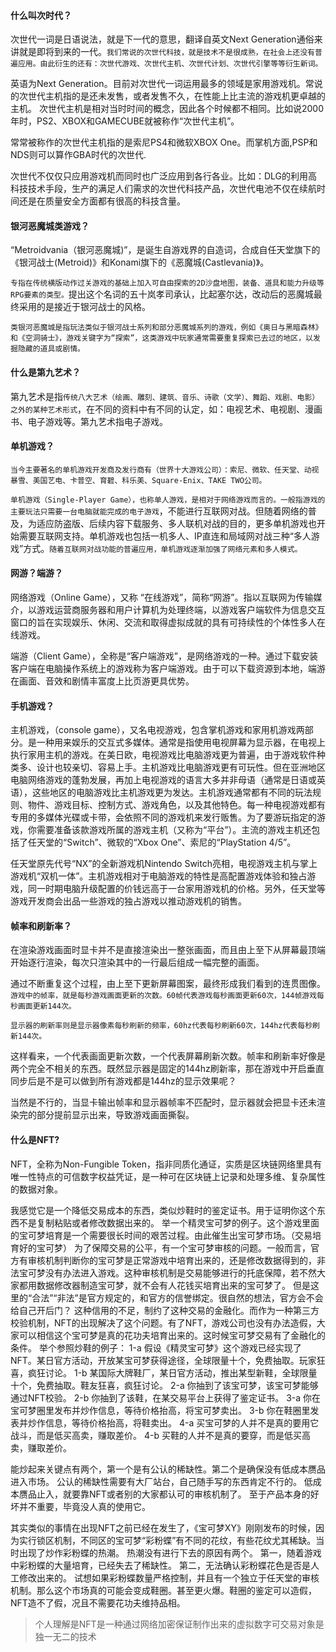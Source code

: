 #### 什么叫次时代？
次世代一词是日语说法，就是下一代的意思，翻译自英文Next Generation通俗来讲就是即将到来的一代。`我们常说的次世代科技，就是技术不是很成熟，在社会上还没有普遍应用。由此衍生的还有：次世代游戏、次世代主机、次世代计划、次世代引擎等等衍生新词。`

英语为Next Generation。目前对次世代一词运用最多的领域是家用游戏机。常说的次世代主机指的是还未发售，或者发售不久，在性能上比主流的游戏机更卓越的主机。
次世代主机是相对当时时间的概念，因此各个时候都不相同。比如说2000年时，PS2、XBOX和GAMECUBE就被称作“次世代主机”。

常常被称作的次世代主机指的是索尼PS4和微软XBOX One。而掌机方面,PSP和NDS则可以算作GBA时代的次世代.

次世代不仅仅只应用游戏机而同时也广泛应用到各行各业。比如：DLG的利用高科技技术手段，生产的满足人们需求的次世代科技产品，次世代电池不仅在续航时间还是在质量安全方面都有很高的科技含量。

#### 银河恶魔城类游戏？
“Metroidvania（银河恶魔城)”，是诞生自游戏界的自造词，合成自任天堂旗下的《银河战士(Metroid)》和Konami旗下的《恶魔城(Castlevania)》。

`专指在传统横版动作过关游戏的基础上加入可自由探索的2D沙盘地图，装备、道具和能力升级等RPG要素的类型。`提出这个名词的五十岚孝司承认，比起塞尔达，改动后的恶魔城最终采用的是接近于银河战士的风格。

`类银河恶魔城是指玩法类似于银河战士系列和部分恶魔城系列的游戏，例如《奥日与黑暗森林》和《空洞骑士》，游戏关键字为“探索”，这类游戏中玩家通常需要重复探索已去过的地区，以发掘隐藏的道具或剧情。`


#### 什么是第九艺术？
第九艺术是指`传统八大艺术（绘画、雕刻、建筑、音乐、诗歌（文学）、舞蹈、戏剧、电影）之外的某种艺术形式`，在不同的资料中有不同的认定，如：电视艺术、电视剧、漫画书、电子游戏等。第九艺术指电子游戏。

#### 单机游戏？
`当今主要著名的单机游戏开发商及发行商有（世界十大游戏公司）：索尼、微软、任天堂、动视暴雪、美国艺电、卡普空、育碧、科乐美、Square-Enix、TAKE TWO公司。`

`单机游戏（Single-Player Game），也称单人游戏，是相对于网络游戏而言的。一般指游戏的主要玩法只需要一台电脑就能完成的电子游戏`，不能进行互联网对战。但随着网络的普及，为适应防盗版、后续内容下载服务、多人联机对战的目的，更多单机游戏也开始需要互联网支持。单机游戏也包括一机多人、IP直连和局域网对战三种“多人游戏”方式。`随着互联网对战功能的普遍应用，单机游戏逐渐加强了网络元素和多人模式。`

#### 网游？端游？
网络游戏（Online Game），又称 “在线游戏”，简称“网游”。指以互联网为传输媒介，以游戏运营商服务器和用户计算机为处理终端，以游戏客户端软件为信息交互窗口的旨在实现娱乐、休闲、交流和取得虚拟成就的具有可持续性的个体性多人在线游戏。

端游（Client Game），全称是“客户端游戏”，是网络游戏的一种。通过下载安装客户端在电脑操作系统上的游戏称为客户端游戏。由于可以下载资源到本地，端游在画面、音效和剧情丰富度上比页游更具优势。

#### 手机游戏？
主机游戏，（console game），又名电视游戏，包含掌机游戏和家用机游戏两部分。是一种用来娱乐的交互式多媒体。通常是指使用电视屏幕为显示器，在电视上执行家用主机的游戏。在美日欧，电视游戏比电脑游戏更为普遍，由于游戏软件种类多、设计也较亲切、容易上手。主机游戏比电脑游戏更有可玩性。但在亚洲地区电脑网络游戏的蓬勃发展，再加上电视游戏的语言大多并非母语（通常是日语或英语），这些地区的电脑游戏比主机游戏更为发达。主机游戏通常都有不同的玩法规则、物件、游戏目标、控制方式、游戏角色，以及其他特色。每一种电视游戏都有专用的多媒体光碟或卡带，会依照不同的游戏机来发行贩售。为了要游玩指定的游戏，你需要准备该款游戏所属的游戏主机（又称为“平台”）。主流的游戏主机还包括了任天堂的“Switch”、微软的“Xbox One”、索尼的“PlayStation 4/5”。

任天堂原先代号“NX”的全新游戏机Nintendo Switch亮相，电视游戏主机与掌上游戏机“双机一体”。主机游戏相对于电脑游戏的特性是高配置游戏体验和独占游戏，同一时期电脑升级配置的价钱远高于一台家用游戏机的价格。另外，任天堂等游戏开发商会出品一些游戏的独占游戏以推动游戏机的销售。

#### 帧率和刷新率？
在渲染游戏画面时显卡并不是直接渲染出一整张画面，而且由上至下从屏幕最顶端开始逐行渲染，每次只渲染其中的一行最后组成一幅完整的画面。

通过不断重复这个过程，由上至下更新屏幕图案，最终形成我们看到的连贯图像。`游戏中的帧率，就是每秒游戏画面更新的次数。60帧代表游戏每秒画面更新60次，144帧游戏每秒画面更新144次。`

`显示器的刷新率则是显示器像素每秒刷新的频率，60hz代表每秒刷新60次，144hz代表每秒刷新144次。`

这样看来，一个代表画面更新次数，一个代表屏幕刷新次数。帧率和刷新率好像是两个完全不相关的东西。既然显示器是固定的144hz刷新率，那在游戏中开启垂直同步后是不是可以做到所有游戏都是144hz的显示效果呢？

当然是不行的，当显卡输出帧率和显示器帧率不匹配时，显示器就会把显卡还未渲染完的部分提前显示出来，导致游戏画面撕裂。

#### 什么是NFT?
NFT，全称为Non-Fungible Token，指非同质化通证，实质是区块链网络里具有唯一性特点的可信数字权益凭证，是一种可在区块链上记录和处理多维、复杂属性的数据对象。

我感觉它是一个降低交易成本的东西，类似炒鞋时的鉴定证书。用于证明你这个东西不是复制粘贴或者修改数据出来的。
举一个精灵宝可梦的例子。这个游戏里面的宝可梦培育是一个需要很长时间的艰苦过程。由此催生出宝可梦市场。（交易培育好的宝可梦）
为了保障交易的公平，有一个宝可梦审核的问题。一般而言，官方有审核机制判断你的宝可梦是正常游戏中培育出来的，还是修改数据得到的，非法宝可梦没有办法进入游戏。这种审核机制是交易能够进行的托底保障，若不然大家都用数据修改器制造宝可梦，就不会有人花钱买培育出来的宝可梦了。
但是这里的“合法”“非法”是官方规定的，和官方的信誉绑定。很自然的想法，官方会不会给自己开后门？
这种信用的不足，制约了这种交易的金融化。而作为一种第三方校验机制，NFT的出现解决了这个问题。有了NFT，游戏公司也没有办法造假，大家可以相信这个宝可梦是真的花功夫培育出来的。这时候宝可梦交易有了金融化的条件。
举个参照炒鞋的例子：
1-a 假设《精灵宝可梦》这个游戏已经实现了NFT。某日官方活动，开放某宝可梦获得途径，全球限量十个，免费抽取。玩家狂喜，疯狂讨论。
1-b 某国际大牌鞋厂，某日官方活动，推出某型新鞋，全球限量十个，免费抽取。鞋友狂喜，疯狂讨论。
2-a 你抽到了该宝可梦，该宝可梦能够通过NFT校验。
2-b 你抽到了该鞋，在某交易平台上获得了鉴定证书。
3-a 你在宝可梦圈里发布并炒作信息，等待价格抬高，将宝可梦卖出。
3-b 你在鞋圈里发表并炒作信息，等待价格抬高，将鞋卖出。
4-a 买宝可梦的人并不是真的要用它战斗，而是低买高卖，赚取差价。
4-b 买鞋的人并不是真的要穿，而是低买高卖，赚取差价。

能炒起来关键点有两个，第一个是有公认的稀缺性。第二个是确保没有低成本赝品进入市场。
公认的稀缺性需要有大厂站台，自己随手写的东西肯定不行的。
低成本赝品止入，就要靠NFT或者别的大家都认可的审核机制了。
至于产品本身的好坏并不重要，毕竟没人真的使用它。

其实类似的事情在出现NFT之前已经在发生了，《宝可梦XY》刚刚发布的时候，因为实行锁区机制，不同区的宝可梦“彩粉蝶”有不同的花纹，有些花纹尤其稀缺。当时出现了炒作彩粉蝶的热潮。
热潮没有进行下去的原因有两个。
第一，随着游戏中彩粉蝶的大量培育，已经失去了稀缺性。
第二，无法确认彩粉蝶花色是否是人工修改出来的。
试想如果彩粉蝶数量严格控制，并且有一个独立于任天堂的审核机制。那么这个市场真的可能会变成鞋圈。甚至更火爆。鞋圈的鉴定可以造假，NFT造不了假，况且不需要花功夫维持品相。
> 个人理解是NFT是一种通过网络加密保证制作出来的虚拟数字可交易对象是独一无二的技术
